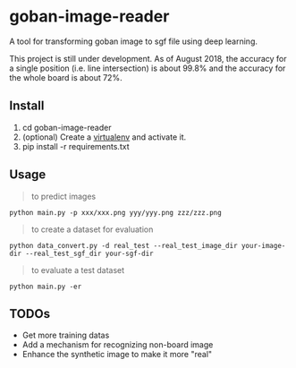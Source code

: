 goban-image-reader
====================
A tool for transforming goban image to sgf file using deep learning.

This project is still under development. As of August 2018,  the accuracy for a single position (i.e. line intersection) is about 99.8% and  the accuracy for the whole board is about 72%. 

Install
---
1. cd goban-image-reader
2. (optional) Create a [virtualenv](https://virtualenv.pypa.io/en/stable/userguide/#usage) and activate it. 
3. pip install -r requirements.txt

Usage
---
>to predict images

    python main.py -p xxx/xxx.png yyy/yyy.png zzz/zzz.png


>to create a dataset for evaluation 

    python data_convert.py -d real_test --real_test_image_dir your-image-dir --real_test_sgf_dir your-sgf-dir


>to evaluate a test dataset

    python main.py -er

TODOs
---
* Get more training datas 
* Add a mechanism for recognizing non-board image
* Enhance the synthetic image to make it more "real"
